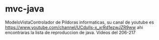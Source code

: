 # mvc-java
ModeloVistaControlador de Pildoras informaticas, su canal de youtube es 
https://www.youtube.com/channel/UCdulIs-x_xrRd1ezwJZR9ww ahi encontraras
la lista de reproduccion de java. Videos del 206-217